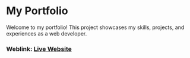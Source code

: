 # My Portfolio
Welcome to my portfolio! This project showcases my skills, projects, and experiences as a web developer.

### Weblink: [Live Website](https://nadafathimaa.netlify.app)


